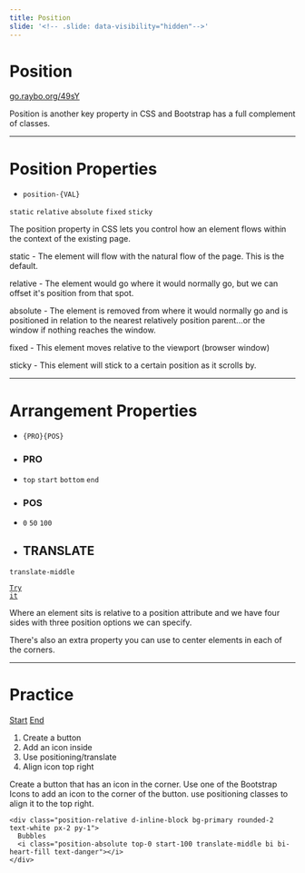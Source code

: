 ```yaml
---
title: Position
slide: '<!-- .slide: data-visibility="hidden"-->'
---
```


<!-- .slide: data-state="layout-title" class="bg-dark"-->

# Position

<div class="slide-link"><a href="https://go.raybo.org/49sY"><i class="fab fa-slideshare"></i> go.raybo.org/49sY</a></div>

> >

Position is another key property in CSS and Bootstrap has a full complement of classes.

---

<!-- .slide: data-state="layout-code-list" -->

# Position Properties

- `position-{VAL}`

`static` `relative` `absolute` `fixed` `sticky`

> >

The position property in CSS lets you control how an element flows within the context of the existing page.

static - The element will flow with the natural flow of the page. This is the default.

relative - The element would go where it would normally go, but we can offset it's position from that spot.

absolute - The element is removed from where it would normally go and is positioned in relation to the nearest relatively position parent...or the window if nothing reaches the window.

fixed - This element moves relative to the viewport (browser window)

sticky - This element will stick to a certain position as it scrolls by.

---

<!-- .slide: data-state="layout-code-list" -->

# Arrangement Properties

- `{PRO}{POS}`

- ### PRO

- `top` `start` `bottom` `end`

- ### POS

- `0` `50` `100`

- ## TRANSLATE

`translate-middle`

<a href="https://codepen.io/planetoftheweb/pen/ZELaMQw?editors=1000" target="_blank"><code class="code-royal">Try it</code></a>

> >

Where an element sits is relative to a position attribute and we have four sides with three position options we can specify.

There's also an extra property you can use to center elements in each of the corners.

---

<!-- .slide: data-state="layout-title" class="bg-dark"-->

# Practice

<div class="btn-group mt-3" role="group" aria-label="Basic example">
  <a type="button" class="animate__animated animate__backInLeft btn btn-lg btn-exciting text-white" href="https://codepen.io/planetoftheweb/pen/xxgPyOd" target="_blank">Start</a>
  <a type="button" class="animate__animated animate__backInRight animate__slow btn btn-lg btn-primary text-white" href="https://codepen.io/planetoftheweb/full/xxgPyEr" target="_blank">End</a>
</div>

1. Create a button
1. Add an icon inside
1. Use positioning/translate
1. Align icon top right

> >

Create a button that has an icon in the corner. Use one of the Bootstrap Icons to add an icon to the corner of the button. use positioning classes to align it to the top right.

```
<div class="position-relative d-inline-block bg-primary rounded-2 text-white px-2 py-1">
  Bubbles
  <i class="position-absolute top-0 start-100 translate-middle bi bi-heart-fill text-danger"></i>
</div>
```
